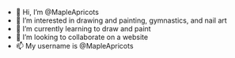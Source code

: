 - 👋 Hi, I’m @MapleApricots
- 👀 I’m interested in drawing and painting, gymnastics, and nail art
- 🌱 I’m currently learning to draw and paint
- 💞️ I’m looking to collaborate on a website
- 📫 My username is @MapleApricots

<!---
MapleApricots/MapleApricots is a ✨ special ✨ repository because its `README.md` (this file) appears on your GitHub profile.
You can click the Preview link to take a look at your changes.
--->

